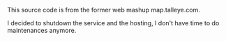 This source code is from the former web mashup map.talleye.com.

I decided to shutdown the service and the hosting, I don't have time to do maintenances anymore.

